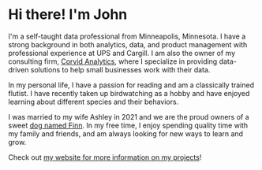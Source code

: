 # Hi there! I'm John 

I'm a self-taught data professional from Minneapolis, Minnesota. I have a strong background in both analytics, data, and product management with professional experience at UPS and Cargill. I am also the owner of my consulting firm, [Corvid Analytics](http://www.corvidanalytics.com), where I specialize in providing data-driven solutions to help small businesses work with their data.

In my personal life, I have a passion for reading and am a classically trained flutist. I have recently taken up birdwatching as a hobby and have enjoyed learning about different species and their behaviors.

I was married to my wife Ashley in 2021 and we are the proud owners of a sweet [dog named Finn](https://www.instagram.com/thedognamedfinn/). In my free time, I enjoy spending quality time with my family and friends, and am always looking for new ways to learn and grow.

Check out [my website for more information on my projects](https://johnthompson.io)!
